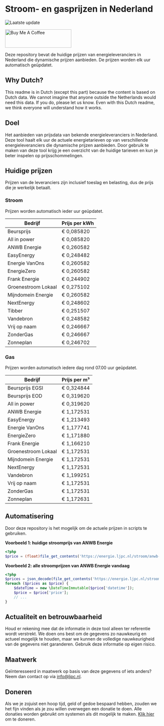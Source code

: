# Stroom- en gasprijzen in Nederland

![Laatste update](https://img.shields.io/badge/laatste%20update-2025--08--03%2000%3A00%20CET-brightgreen)

<a href="https://www.buymeacoffee.com/Lars-" target="_blank"><img src="https://cdn.buymeacoffee.com/buttons/v2/default-orange.png" alt="Buy Me A Coffee" height="60" style="height: 60px !important;width: 217px !important;" ></a>

Deze repository bevat de huidige prijzen van energieleveranciers in Nederland die dynamische prijzen aanbieden. De prijzen worden elk uur automatisch geüpdatet.

## Why Dutch?

This readme is in Dutch (except this part) because the content is based on Dutch data. We cannot imagine that anyone outside the Netherlands would need this data. If you do, please let us know. Even with this Dutch readme, we think
everyone will understand how it works.

## Doel

Het aanbieden van prijsdata van bekende energieleveranciers in Nederland. Deze tool haalt elk uur de actuele energietarieven op van verschillende energieleveranciers die dynamische prijzen aanbieden. Door gebruik te maken van deze tool
krijg je een overzicht van de huidige tarieven en kun je beter inspelen op prijsschommelingen.

## Huidige prijzen

Prijzen van de leveranciers zijn inclusief toeslag en belasting, dus de prijs die je werkelijk betaalt.

### Stroom

Prijzen worden automatisch ieder uur geüpdatet.

 Bedrijf | Prijs per kWh 
---------|---------------
Beursprijs | € 0,085820
All in power | € 0,085820
ANWB Energie | € 0,260582
EasyEnergy | € 0,248482
Energie VanOns | € 0,260582
EnergieZero | € 0,260582
Frank Energie | € 0,244902
Groenestroom Lokaal | € 0,275102
Mijndomein Energie | € 0,260582
NextEnergy | € 0,248602
Tibber | € 0,251507
Vandebron | € 0,248582
Vrij op naam | € 0,246667
ZonderGas | € 0,246667
Zonneplan | € 0,246702


### Gas

Prijzen worden automatisch iedere dag rond 07.00 uur geüpdatet.

 Bedrijf | Prijs per m³ 
---------|--------------
Beursprijs EGSI | € 0,324844
Beursprijs EOD | € 0,319620
All in power | € 0,319620
ANWB Energie | € 1,172531
EasyEnergy | € 1,213493
Energie VanOns | € 1,177741
EnergieZero | € 1,171880
Frank Energie | € 1,166210
Groenestroom Lokaal | € 1,172531
Mijndomein Energie | € 1,172531
NextEnergy | € 1,172531
Vandebron | € 1,199251
Vrij op naam | € 1,172531
ZonderGas | € 1,172531
Zonneplan | € 1,172631


## Automatisering

Door deze repository is het mogelijk om de actuele prijzen in scripts te gebruiken.

**Voorbeeld 1: huidige stroomprijs van ANWB Energie**

```php
<?php
$price = (float)file_get_contents('https://energie.ljpc.nl/stroom/anwb-energie-nu.txt');

```

**Voorbeeld 2: alle stroomprijzen van ANWB Energie vandaag**

```php
<?php
$prices = json_decode(file_get_contents('https://energie.ljpc.nl/stroom/all-in-power-vandaag.json'),true);
foreach ($prices as $price) {
    $dateTime = new \DateTimeImmutable($price['datetime']);
    $price = $price['price'];
    // ...
}
```

## Actualiteit en betrouwbaarheid

Houd er rekening mee dat de informatie in deze tool alleen ter referentie wordt verstrekt. We doen ons best om de gegevens zo nauwkeurig en actueel mogelijk te houden, maar we kunnen de volledige nauwkeurigheid van de gegevens niet
garanderen. Gebruik deze informatie op eigen risico.

## Maatwerk

Geïnteresseerd in maatwerk op basis van deze gegevens of iets anders? Neem dan contact op
via [info@ljpc.nl](mailto:info@ljpc.nl?subject=Energie%20prijzen).

## Doneren

Als we je zojuist een hoop tijd, geld of gedoe bespaard hebben, zouden we het fijn vinden als je zou willen overwegen een
donatie te doen. Alle donaties worden gebruikt om systemen als dit mogelijk te
maken. [Klik hier](https://www.buymeacoffee.com/Lars-) om te doneren.
